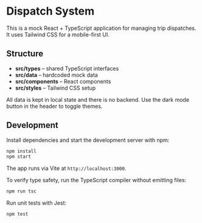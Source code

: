 # Dispatch System

This is a mock React + TypeScript application for managing trip dispatches. It uses Tailwind CSS for a mobile-first UI.

## Structure
- **src/types** – shared TypeScript interfaces
- **src/data** – hardcoded mock data
- **src/components** – React components
- **src/styles** – Tailwind CSS setup

All data is kept in local state and there is no backend. Use the dark mode button in the header to toggle themes.

## Development

Install dependencies and start the development server with npm:

```bash
npm install
npm start
```

The app runs via Vite at `http://localhost:3000`.

To verify type safety, run the TypeScript compiler without emitting files:

```bash
npm run tsc
```

Run unit tests with Jest:

```bash
npm test
```
